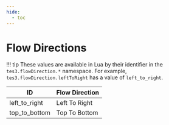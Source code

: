 ```yaml
---
hide:
  - toc
---
```


# Flow Directions

!!! tip
	These values are available in Lua by their identifier in the `tes3.flowDirection.*` namespace. For example, `tes3.flowDirection.leftToRight` has a value of `left_to_right`.

ID             | Flow Direction
-------------- | -----------------
left_to_right  | Left To Right
top_to_bottom  | Top To Bottom